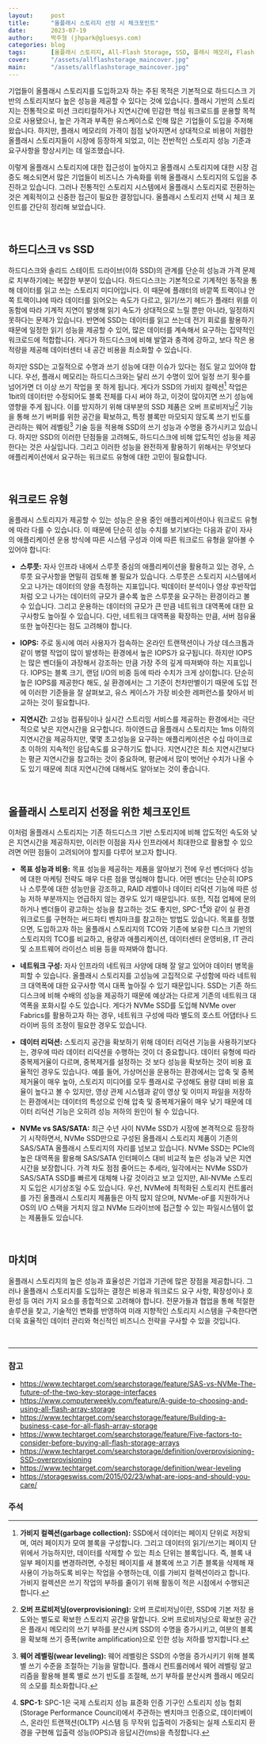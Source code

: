 ```yaml
---
layout:     post
title:      "올플래시 스토리지 선정 시 체크포인트"
date:       2023-07-19
author:     박주형 (jhpark@gluesys.com)
categories: blog
tags:       [올플래시 스토리지, All-Flash Storage, SSD, 플래시 메모리, Flash Memory, 고성능, High Performance]
cover:      "/assets/allflashstorage_maincover.jpg"
main:       "/assets/allflashstorage_maincover.jpg"
---
```


기업들이 올플래시 스토리지를 도입하고자 하는 주된 목적은 기본적으로 하드디스크 기반의 스토리지보다 높은 성능을 제공할 수 있다는 것에 있습니다. 플래시 기반의 스토리지는 전통적으로 미션 크리티컬하거나 지연시간에 민감한 핵심 워크로드를 운용할 목적으로 사용됐으나, 높은 가격과 부족한 유스케이스로 인해 많은 기업들이 도입을 주저해 왔습니다. 하지만, 플래시 메모리의 가격이 점점 낮아지면서 상대적으로 비용이 저렴한 올플래시 스토리지들이 시장에 등장하게 되었고, 이는 전반적인 스토리지 성능 기준과 요구사항을 향상시키는 데 일조했습니다.  
  
이렇게 올플래시 스토리지에 대한 접근성이 높아지고 올플래시 스토리지에 대한 시장 검증도 해소되면서 많은 기업들이 비즈니스 가속화를 위해 올플래시 스토리지의 도입을 추진하고 있습니다. 그러나 전통적인 스토리지 시스템에서 올플래시 스토리지로 전환하는 것은 계획적이고 신중한 접근이 필요한 결정입니다. 올플래시 스토리지 선택 시 체크 포인트를 간단히 정리해 보았습니다.  

&nbsp;

## 하드디스크 vs SSD
  
하드디스크와 솔리드 스테이트 드라이브(이하 SSD)의 관계를 단순히 성능과 가격 문제로 치부하기에는 복잡한 부분이 있습니다. 하드디스크는 기본적으로 기계적인 동작을 통해 데이터를 읽고 쓰는 스토리지 미디어입니다. 이 때문에 플래터의 바깥쪽 트랙이냐 안쪽 트랙이냐에 따라 데이터를 읽어오는 속도가 다르고, 읽기/쓰기 헤드가 플래터 위를 이동함에 따라 기계적 지연이 발생해 읽기 속도가 상대적으로 느릴 뿐만 아니라, 일정하지 못하다는 문제가 있습니다. 반면에 SSD는 데이터를 읽고 쓰는데 전기 회로를 활용하기 때문에 일정한 읽기 성능을 제공할 수 있어, 많은 데이터를 계속해서 요구하는 집약적인 워크로드에 적합합니다. 게다가 하드디스크에 비해 발열과 충격에 강하고, 보다 작은 용적량을 제공해 데이터센터 내 공간 비용을 최소화할 수 있습니다.  
  
하지만 SSD는 고질적으로 수명과 쓰기 성능에 대한 이슈가 있다는 점도 알고 있어야 합니다. 우선, 플래시 메모리는 하드디스크와는 달리 쓰기 수명이 있어 일정 쓰기 횟수를 넘어가면 더 이상 쓰기 작업을 못 하게 됩니다. 게다가 SSD의 가비지 컬렉션[^1] 작업은 1bit의 데이터만 수정되어도 블록 전체를 다시 써야 하고, 이것이 많아지면 쓰기 성능에 영향을 주게 됩니다. 이를 방지하기 위해 대부분의 SSD 제품은 오버 프로비저닝[^2] 기능을 통해 쓰기 버퍼를 위한 공간을 확보하고, 특정 블록만 마모되지 않도록 쓰기 빈도를 관리하는 웨어 레벨링[^3] 기술 등을 적용해 SSD의 쓰기 성능과 수명을 증가시키고 있습니다. 하지만 SSD의 이러한 단점들을 고려해도, 하드디스크에 비해 압도적인 성능을 제공한다는 것은 사실입니다. 그리고 이러한 성능을 완전하게 활용하기 위해서는 무엇보다 애플리케이션에서 요구하는 워크로드 유형에 대한 고민이 필요합니다.   
  
&nbsp;

## 워크로드 유형
  
올플래시 스토리지가 제공할 수 있는 성능은 운용 중인 애플리케이션이나 워크로드 유형에 따라 다를 수 있습니다. 이 때문에 단순히 성능 수치를 보기보다는 다음과 같이 자사의 애플리케이션 운용 방식에 따른 시스템 구성과 이에 따른 워크로드 유형을 알아볼 수 있어야 합니다:  
  
 * **스루풋:** 자사 인프라 내에서 스루풋 중심의 애플리케이션을 활용하고 있는 경우, 스루풋 요구사항을 면밀히 검토해 볼 필요가 있습니다. 스루풋은 스토리지 시스템에서 오고 나가는 데이터의 양을 측정하는 지표입니다. 빅데이터 분석이나 영상 후반작업처럼 오고 나가는 데이터의 규모가 클수록 높은 스루풋을 요구하는 환경이라고 볼 수 있습니다. 그리고 운용하는 데이터의 규모가 큰 만큼 네트워크 대역폭에 대한 요구사항도 높아질 수 있습니다. 다만, 네트워크 대역폭을 확장하는 만큼, 서버 점유율 또한 높아진다는 점도 고려해야 합니다.  
  
 * **IOPS:** 주로 동시에 여러 사용자가 접속하는 온라인 트랜잭션이나 가상 데스크톱과 같이 병렬 작업이 많이 발생하는 환경에서 높은 IOPS가 요구됩니다. 하지만 IOPS는 많은 벤더들이 과장해서 강조하는 만큼 가장 주의 깊게 따져봐야 하는 지표입니다. IOPS는 블록 크기, 랜덤 I/O의 비중 등에 따라 수치가 크게 상이합니다. 단순히 높은 IOPS를 제공한다 해도, 실 환경에서는 그 기준이 천차만별이기 때문에 도입 전에 이러한 기준들을 잘 살펴보고, 유스 케이스가 가장 비슷한 레퍼런스를 찾아서 비교하는 것이 필요합니다.  
  
 * **지연시간:** 고성능 컴퓨팅이나 실시간 스트리밍 서비스를 제공하는 환경에서는 극단적으로 낮은 지연시간을 요구합니다. 하이엔드급 올플래시 스토리지는 1ms 이하의 지연시간을 제공하지만, 몇몇 초고성능을 요구하는 애플리케이션은 수십 마이크로초 이하의 지속적인 응답속도를 요구하기도 합니다. 지연시간은 최소 지연시간보다는 평균 지연시간을 참고하는 것이 중요하며, 평균에서 많이 벗어난 수치가 나올 수도 있기 때문에 최대 지연시간에 대해서도 알아보는 것이 좋습니다.  

&nbsp;

## 올플래시 스토리지 선정을 위한 체크포인트
  
이처럼 올플래시 스토리지는 기존 하드디스크 기반 스토리지에 비해 압도적인 속도와 낮은 지연시간을 제공하지만, 이러한 이점을 자사 인프라에서 최대한으로 활용할 수 있으려면 어떤 점들이 고려되어야 할지를 다루어 보고자 합니다.  
  
 * **목표 성능과 비용:** 목표 성능을 제공하는 제품을 알아보기 전에 우선 벤더마다 성능에 대한 마케팅 전략도 매우 다른 점을 명심해야 합니다. 어떤 벤더는 단순히 IOPS나 스루풋에 대한 성능만을 강조하고, RAID 레벨이나 데이터 리덕션 기능에 따른 성능 저하 부분까지는 언급하지 않는 경우도 있기 때문입니다. 또한, 직접 업체에 문의하거나 벤더들이 광고하는 성능을 참고하는 것도 좋지만, SPC-1[^4]와 같이 실 환경 워크로드를 구현하는 써드파티 벤치마크를 참고하는 방법도 있습니다. 목표를 정했으면, 도입하고자 하는 올플래시 스토리지의 TCO와 기존에 보유한 디스크 기반의 스토리지의 TCO를 비교하고, 용량과 애플리케이션, 데이터센터 운영비용, IT 관리 및 소프트웨어 라이선스 비용 등을 따져봐야 합니다.  
  
 * **네트워크 구성:** 자사 인프라의 네트워크 사양에 대해 잘 알고 있어야 데이터 병목을 피할 수 있습니다. 올플래시 스토리지를 고성능에 고집적으로 구성함에 따라 네트워크 대역폭에 대한 요구사항 역시 대폭 높아질 수 있기 때문입니다. SSD는 기존 하드디스크에 비해 수배의 성능을 제공하기 때문에 예상과는 다르게 기존의 네트워크 대역폭을 포화시킬 수도 있습니다. 게다가 NVMe SSD를 도입해 NVMe over Fabrics를 활용하고자 하는 경우, 네트워크 구성에 따라 별도의 호스트 어댑터나 드라이버 등의 조정이 필요한 경우도 있습니다.  
  
 * **데이터 리덕션:** 스토리지 공간을 확보하기 위해 데이터 리덕션 기능을 사용하기보다는, 경우에 따라 데이터 리덕션을 수행하는 것이 더 중요합니다. 데이터 유형에 따라 중복제거율이 다르며, 중복제거를 설정하는 것 보다 성능을 확보하는 것이 비용 효율적인 경우도 있습니다. 예를 들어, 가상머신을 운용하는 환경에서는 압축 및 중복제거율이 매우 높아, 스토리지 미디어를 모두 플래시로 구성해도 용량 대비 비용 효율이 높다고 볼 수 있지만, 영상 관제 시스템과 같이 영상 및 이미지 파일을 저장하는 환경에서는 데이터의 특성으로 인해 압축 및 중복제거율이 매우 낮기 때문에 데이터 리덕션 기능은 오히려 성능 저하의 원인이 될 수 있습니다.  
  
 * **NVMe vs SAS/SATA:** 최근 수년 사이 NVMe SSD가 시장에 본격적으로 등장하기 시작하면서, NVMe SSD만으로 구성된 올플래시 스토리지 제품이 기존의 SAS/SATA 올플래시 스토리지의 자리를 넘보고 있습니다. NVMe SSD는 PCIe의 높은 대역폭을 활용해 SAS/SATA 인터페이스 대비 비교적 높은 성능과 낮은 지연시간을 보장합니다. 가격 차도 점점 줄어드는 추세라, 일각에서는 NVMe SSD가 SAS/SATA SSD를 빠르게 대체해 나갈 것이라고 보고 있지만, All-NVMe 스토리지 도입은 시기상조일 수도 있습니다. 우선, NVMe에 최적화된 스토리지 컨트롤러를 가진 올플래시 스토리지 제품들은 아직 많지 않으며, NVMe-oF를 지원하거나 OS의 I/O 스택을 거치지 않고 NVMe 드라이브에 접근할 수 있는 파일시스템이 없는 제품들도 있습니다.  
  
&nbsp;

## 마치며
  
올플래시 스토리지의 높은 성능과 효율성은 기업과 기관에 많은 장점을 제공합니다. 그러나 올플래시 스토리지를 도입하는 결정은 비용과 워크로드 요구 사항, 확장성이나 호환성 등 여러 가지 요소를 종합적으로 고려해야 합니다. 전문가들과 협업을 통해 적절한 솔루션을 찾고, 기술적인 변화를 반영하여 미래 지향적인 스토리지 시스템을 구축한다면 더욱 효율적인 데이터 관리와 혁신적인 비즈니스 전략을 구사할 수 있을 것입니다.  

&nbsp;

--- 

### 참고

 * https://www.techtarget.com/searchstorage/feature/SAS-vs-NVMe-The-future-of-the-two-key-storage-interfaces
 * https://www.computerweekly.com/feature/A-guide-to-choosing-and-using-all-flash-array-storage
 * https://www.techtarget.com/searchstorage/feature/Building-a-business-case-for-all-flash-array-storage
 * https://www.techtarget.com/searchstorage/feature/Five-factors-to-consider-before-buying-all-flash-storage-arrays
 * https://www.techtarget.com/searchstorage/definition/overprovisioning-SSD-overprovisioning
 * https://www.techtarget.com/searchstorage/definition/wear-leveling
 * https://storageswiss.com/2015/02/23/what-are-iops-and-should-you-care/

### 주석

[^1]: **가비지 컬렉션(garbage collection):** SSD에서 데이터는 페이지 단위로 저장되며, 여러 페이지가 모여 블록을 구성합니다. 그리고 데이터의 읽기/쓰기는 페이지 단위에서 가능하지만, 데이터를 삭제할 수 있는 최소 단위는 블록입니다. 즉, 블록 내 일부 페이지를 변경하려면, 수정된 페이지를 새 블록에 쓰고 기존 블록을 삭제해 재사용이 가능하도록 비우는 작업을 수행하는데, 이를 가비지 컬렉션이라고 합니다. 가비지 컬렉션은 쓰기 작업의 부하를 줄이기 위해 활동이 적은 시점에서 수행되곤 합니다.  
  
[^2]: **오버 프로비저닝(overprovisioning):** 오버 프로비저닝이란, SSD에 기본 저장 용도와는 별도로 확보한 스토리지 공간을 말합니다. 오버 프로비저닝으로 확보한 공간은 플래시 메모리의 쓰기 부하를 분산시켜 SSD의 수명을 증가시키고, 여분의 블록을 확보해 쓰기 증폭(write amplification)으로 인한 성능 저하를 방지합니다.  
  
[^3]: **웨어 레벨링(wear leveling):** 웨어 레벨링은 SSD의 수명을 증가시키기 위해 블록별 쓰기 수준을 조절하는 기능을 말합니다. 플래시 컨트롤러에서 웨어 레벨링 알고리즘을 활용해 블록 별로 쓰기 빈도를 조절해, 쓰기 부하를 분산시켜 플래시 메모리의 소모를 최소화합니다.  
  
[^4]: **SPC-1:** SPC-1은 국제 스토리지 성능 표준화 인증 기구인 스토리지 성능 협회(Storage Performance Council)에서 주관하는 벤치마크 인증으로, 데이터베이스, 온라인 트랜잭션(OLTP) 시스템 등 무작위 입출력이 가중되는 실제 스토리지 환경을 구현해 입출력 성능(IOPS)과 응답시간(ms)을 측정합니다.
  
